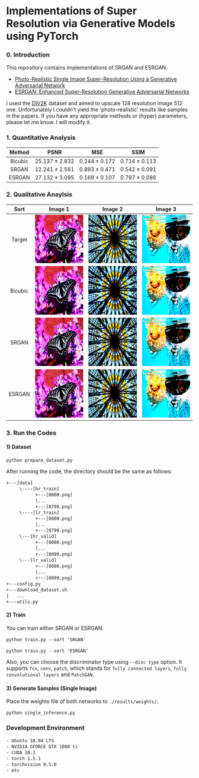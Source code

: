 # Implementations of Super Resolution via Generative Models using PyTorch

### 0. Introduction
This repository contains implementations of SRGAN and ESRGAN.
- [Photo-Realistic Single Image Super-Resolution Using a Generative Adversarial Network](https://arxiv.org/abs/1609.04802)
- [ESRGAN: Enhanced Super-Resolution Generative Adversarial Networks](https://arxiv.org/abs/1809.00219)

I used the [DIV2K](https://data.vision.ee.ethz.ch/cvl/DIV2K/) dataset and aimed to upscale 128 resolution image 512 one. 
Unfortunately I couldn't yield the 'photo-realistic' results like samples in the papers. 
If you have any appropriate methods or (hyper) parameters, please let me know. I will modify it.

### 1. Quantitative Analysis
| Method | PSNR | MSE | SSIM |
|:---:|:---:|:---:|:---:|
| Bicubic | 25.137 ± 2.832 | 0.244 ± 0.172 | 0.714 ± 0.113 |
| SRGAN | 12.241 ± 2.561 | 0.893 ± 0.471 | 0.542 ± 0.091 |
| ESRGAN | 27.132 ± 3.095 | 0.169 ± 0.107 | 0.797 ± 0.086 |

### 2. Qualitative Anaylsis

| Sort | Image 1 | Image 2 | Image 3 |
|:---:|:---:|:---:|:---:|
| Target | <img src = './results/single/Inference_Samples_TARGET_024.png'> | <img src = './results/single/Inference_Samples_TARGET_049.png'> | <img src = './results/single/Inference_Samples_TARGET_052.png'> |
| Bicubic | <img src = './results/single/Inference_Samples_BICUBIC_024.png'> | <img src = './results/single/Inference_Samples_BICUBIC_049.png'> | <img src = './results/single/Inference_Samples_BICUBIC_052.png'> |
| SRGAN | <img src = './results/single/Inference_Samples_SRGAN_024.png'> | <img src = './results/single/Inference_Samples_SRGAN_049.png'> | <img src = './results/single/Inference_Samples_SRGAN_052.png'> |
| ESRGAN | <img src = './results/single/Inference_Samples_ESRGAN_024.png'> | <img src = './results/single/Inference_Samples_ESRGAN_049.png'> | <img src = './results/single/Inference_Samples_ESRGAN_052.png'> |


### 3. Run the Codes
#### 1) Dataset
```
python prepare_dataset.py
```

After running the code, the directory should be the same as follows:
```
+---[data]
     \----[hr_train]
           +---[0000.png]
           |...
           +---[0799.png]
     \----[lr_train]
           +---[0000.png]
           |...
           +---[0799.png]
     \---[hr_valid]
           +---[0000.png]
           |...
           +---[0099.png]
     \---[lr_valid]
           +---[0000.png]
           |...
           +---[0099.png]
+---config.py
+---download_dataset.sh
|   ...
+---utils.py
```

#### 2) Train
You can train either SRGAN or ESRGAN.
```
python train.py --sort 'SRGAN'
```

```
python train.py --sort 'ESRGAN'
```
Also, you can choose the discriminator type using `--disc type` option. It supports `fcn`, `conv`, `patch`, which stands for `fully connected layers`, `fully convolutional layers` and `PatchGAN`. 

#### 3) Generate Samples (Single Image)
Place the weights file of both networks to `./results/weights/`.

```
python single_inference.py
```

### Development Environment
```
- Ubuntu 18.04 LTS
- NVIDIA GFORCE GTX 1080 ti
- CUDA 10.2
- torch 1.5.1
- torchvision 0.5.0
- etc
```
